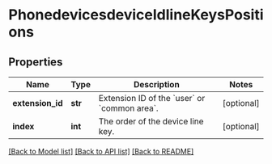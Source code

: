 # PhonedevicesdeviceIdlineKeysPositions

## Properties
Name | Type | Description | Notes
------------ | ------------- | ------------- | -------------
**extension_id** | **str** | Extension ID of the &#x60;user&#x60; or &#x60;common area&#x60;. | [optional] 
**index** | **int** | The order of the device line key. | [optional] 

[[Back to Model list]](../README.md#documentation-for-models) [[Back to API list]](../README.md#documentation-for-api-endpoints) [[Back to README]](../README.md)

